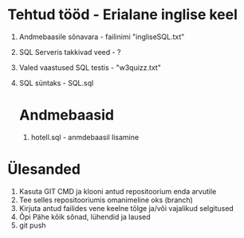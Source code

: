 # Tehtud tööd - Erialane inglise keel 

1. Andmebaasile sõnavara - failinimi "ingliseSQL.txt"
2. SQL Serveris takkivad veed - ?
3. Valed vaastused SQL testis - "w3quizz.txt"
4. SQL süntaks - SQL.sql
     # Andmebaasid

     1. hotell.sql - anmdebaasil lisamine





# Ülesanded

1. Kasuta GIT CMD ja klooni antud repositoorium enda arvutile
2. Tee selles repositooriumis omanimeline oks (branch)
3. Kirjuta antud failides vene keelne tõlge ja/või vajalikud selgitused
4. Õpi Pähe kõik sõnad, lühendid ja laused
5. git push
